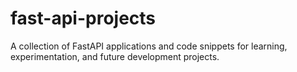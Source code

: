 # fast-api-projects
A collection of FastAPI applications and code snippets for learning, experimentation, and future development projects.
